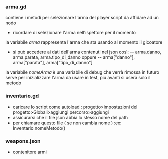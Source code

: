 ### arma.gd
contiene i metodi per selezionare l'arma del player
script da affidare ad un nodo
- ricordare di selezionare l'arma nell'ispettore per il momento

la variabile *arma* rappresenta l'arma che sta usando al momento il gicoatore
- si può accedere ai dati dell'arma contenuti nel json così:
-- arma.danno, arma.parata, arma.tipo_di_danno
oppure
-- arma["danno"], arma["parata"], arma["tipo_di_danno"]

la variabile *nomeArma* è una variabile di debug che verrà rimossa in futuro
serve per inizializzare l'arma da usare in test, piu avanti si userà solo il metodo

### inventario.gd
- caricare lo script come autoload : progetto>impostazioni del progetto>Globali>aggiungi percorso>aggiungi
- assicurarsi che il file json abbia lo stesso nome del path
- per chiamare questo file ( se non cambia nome ) :ex: Inventario.nomeMetodo()

### weapons.json
- contenitore armi
